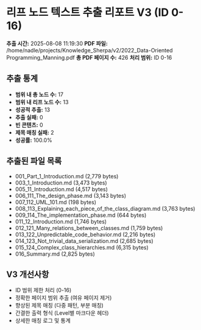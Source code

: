 # 리프 노드 텍스트 추출 리포트 V3 (ID 0-16)

**추출 시간:** 2025-08-08 11:19:30
**PDF 파일:** /home/nadle/projects/Knowledge_Sherpa/v2/2022_Data-Oriented Programming_Manning.pdf
**총 PDF 페이지 수:** 426
**처리 범위:** ID 0-16

## 추출 통계

- **범위 내 총 노드 수:** 17
- **범위 내 리프 노드 수:** 13
- **성공적 추출:** 13
- **추출 실패:** 0
- **빈 콘텐츠:** 0
- **제목 매칭 실패:** 2
- **성공률:** 100.0%

## 추출된 파일 목록

- 001_Part_1_Introduction.md (2,779 bytes)
- 003_1_Introduction.md (3,473 bytes)
- 005_11_Introduction.md (4,517 bytes)
- 006_111_The_design_phase.md (3,143 bytes)
- 007_112_UML_101.md (198 bytes)
- 008_113_Explaining_each_piece_of_the_class_diagram.md (3,763 bytes)
- 009_114_The_implementation_phase.md (644 bytes)
- 011_12_Introduction.md (1,746 bytes)
- 012_121_Many_relations_between_classes.md (1,759 bytes)
- 013_122_Unpredictable_code_behavior.md (2,216 bytes)
- 014_123_Not_trivial_data_serialization.md (2,685 bytes)
- 015_124_Complex_class_hierarchies.md (6,315 bytes)
- 016_Summary.md (2,825 bytes)

## V3 개선사항

- ID 범위 제한 처리 (0-16)
- 정확한 페이지 범위 추출 (여유 페이지 제거)
- 향상된 제목 매칭 (다중 패턴, 부분 매칭)
- 간결한 출력 형식 (Level별 마크다운 헤더)
- 상세한 매칭 로그 및 통계
